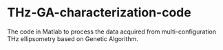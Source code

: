 # THz-GA-characterization-code
The code in Matlab to process the data acquired from multi-configuration THz ellipsometry based on Genetic Algorithm.
